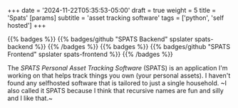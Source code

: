 +++
date = '2024-11-22T05:35:53-05:00'
draft = true
weight = 5
title = 'Spats'
[params]
    subtitle = 'asset tracking software'
tags = ['python', 'self hosted']
+++

{{% badges %}}
{{% badges/github "SPATS Backend" spslater spats-backend %}}
{{% /badges %}}
{{% badges %}}
{{% badges/github "SPATS Frontend" spslater spats-frontend %}}
{{% /badges %}}

The *SPATS Personal Asset Tracking Software* (SPATS) is an application I'm
working on that helps track things you own (your personal assets). I haven't
found any selfhosted software that is tailored to just a single household. ~I also called it SPATS because I think that recursive names are fun and silly and I like that.~
